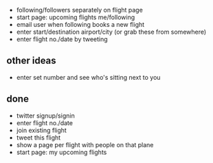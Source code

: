 * following/followers separately on flight page
* start page: upcoming flights me/following
* email user when following books a new flight
* enter start/destination airport/city (or grab these from somewhere)
* enter flight no./date by tweeting

## other ideas
* enter set number and see who's sitting next to you


## done
* twitter signup/signin
* enter flight no./date
* join existing flight
* tweet this flight
* show a page per flight with people on that plane
* start page: my upcoming flights